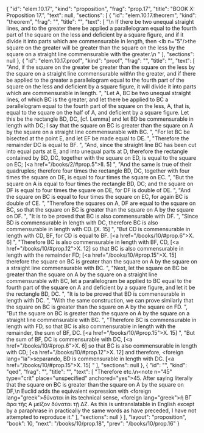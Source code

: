 {
  "id": "elem.10.17",
  "kind": "proposition",
  "frag": "prop.17",
  "title": "BOOK X: Proposition 17.",
  "text": null,
  "sections": [
    {
      "id": "elem.10.17.theorem",
      "kind": "theorem",
      "frag": "",
      "title": "",
      "text": [
        "\n       If there be two unequal straight lines, and to the greater there be applied a parallelogram equal to the fourth part of the square on the less and deficient by a square figure, and if it divide it into parts which are commensurable in length, then <lb n=\"5\"/>the square on the greater will be greater than the square on the less by the square on a straight line commensurable with the greater.\n      "
      ],
      "sections": null
    },
    {
      "id": "elem.10.17.proof",
      "kind": "proof",
      "frag": "",
      "title": "",
      "text": [
        "And, if the square on the greater be greater than the square on the less by the square on a straight line commensurable with\n       the greater, and if there be applied to the greater a parallelogram equal to the fourth part of the square on the less and deficient by a square figure, it will divide it into parts which are commensurable in length. ",
        "Let A, BC be two unequal straight lines, of which BC is the greater, and let there be applied to BC a parallelogram equal to the fourth part of the square on the less, A, that is, equal to the square on the half of A, and deficient by a square figure. Let this be the rectangle BD, DC, [cf. Lemma]  and let BD be commensurable in length with DC; I say that the square on BC is greater than the square on A by the square on a straight line commensurable with BC. ",
        "For let BC be bisected at the point E, and let EF be made equal to DE. ",
        "Therefore the remainder DC is equal to BF. ",
        "And, since the straight line BC has been cut into equal parts at E, and into unequal parts at D, therefore the rectangle contained by BD, DC, together with the square on ED, is equal to the square on EC; [<a href=\"/books/2/#prop.5\">II. 5</a>] ",
        "And the same is true of their quadruples; therefore four times the rectangle BD, DC, together with four times the square on DE, is equal to four times the square on EC. ",
        "But the square on A is equal to four times the rectangle BD, DC; and the square on DF is equal to four times the square on DE, for DF is double of DE. ",
        "And the square on BC is equal to four times the square on EC, for again BC is double of CE. ",
        "Therefore the squares on A, DF are equal to the square on BC, so that the square on BC is greater than the square on A by the square on DF. ",
        "It is to be proved that BC is also commensurable with DF. ",
        "Since BD is commensurable in length with DC, therefore BC is also commensurable in length with CD. [X. 15] ",
        "But CD is commensurable in length with CD, BF, for CD is equal to BF. [<a href=\"/books/10/#prop.6\">X. 6</a>] ",
        "Therefore BC is also commensurable in length with BF, CD, [<a href=\"/books/10/#prop.12\">X. 12</a>] so that BC is also commensurable in length with the remainder FD; [<a href=\"/books/10/#prop.15\">X. 15</a>] therefore the square on BC is greater than the square on A by the square on a straight line commensurable with BC. ",
        "Next, let the square on BC be greater than the square on A by the square on a straight line commensurable with BC, let a parallelogram be applied to BC equal to the fourth part of the square on A and deficient by a square figure, and let it be the rectangle BD, DC. ",
        "It is to be proved that BD is commensurable in length with DC. ",
        "With the same construction, we can prove similarly that the square on BC is greater than the square on A by the square on FD. ",
        "But the square on BC is greater than the square on A by the square on a straight line commensurable with BC. ",
        "Therefore BC is commensurable in length with FD, so that BC is also commensurable in length with the remainder, the sum of BF, DC. [<a href=\"/books/10/#prop.15\">X. 15</a>] ",
        "But the sum of BF, DC is commensurable with DC, [<a href=\"/books/10/#prop.6\">X. 6</a>] so that BC is also commensurable in length with CD; [<a href=\"/books/10/#prop.12\">X. 12</a>] and therefore, <foreign lang=\"la\">separando</foreign>, BD is commensurable in length with DC. [<a href=\"/books/10/#prop.15\">X. 15</a>] "
      ],
      "sections": null
    },
    {
      "id": "",
      "kind": "qed",
      "frag": "",
      "title": "",
      "text": [
        "Therefore etc.\n<note n=\"45\" type=\"crit\" place=\"unspecified\" anchored=\"yes\">45. After saying literally that <quote>the square on BC is greater than the square on A by the square on DF,</quote>\n Euclid adds the equivalent expression with <foreign lang=\"greek\">δύναται</foreign> in its technical sense, <foreign lang=\"greek\">ἡ ΒΓ ἄρα τῆς Α μεῖζον δύναται τῇ ΔΖ</foreign>. As this is untranslatable in English except by a paraphrase in practically the same words as have preceded, I have not attempted to reproduce it.</note>"
      ],
      "sections": null
    }
  ],
  "layout": "proposition",
  "book": 10,
  "next": "/books/10/prop.18",
  "prev": "/books/10/prop.16"
}
